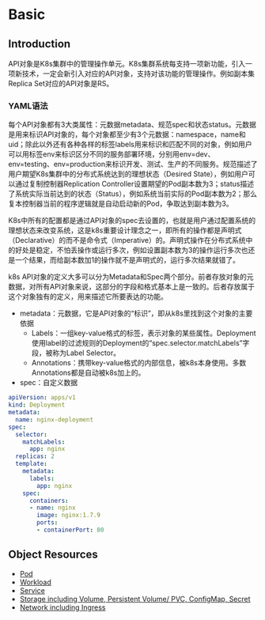 # Basic
## Introduction

API对象是K8s集群中的管理操作单元。K8s集群系统每支持一项新功能，引入一项新技术，一定会新引入对应的API对象，支持对该功能的管理操作。例如副本集Replica Set对应的API对象是RS。

### YAML语法

每个API对象都有3大类属性：元数据metadata、规范spec和状态status。元数据是用来标识API对象的，每个对象都至少有3个元数据：namespace，name和uid；除此以外还有各种各样的标签labels用来标识和匹配不同的对象，例如用户可以用标签env来标识区分不同的服务部署环境，分别用env=dev、env=testing、env=production来标识开发、测试、生产的不同服务。规范描述了用户期望K8s集群中的分布式系统达到的理想状态（Desired State），例如用户可以通过复制控制器Replication  Controller设置期望的Pod副本数为3；status描述了系统实际当前达到的状态（Status），例如系统当前实际的Pod副本数为2；那么复本控制器当前的程序逻辑就是自动启动新的Pod，争取达到副本数为3。

K8s中所有的配置都是通过API对象的spec去设置的，也就是用户通过配置系统的理想状态来改变系统，这是k8s重要设计理念之一，即所有的操作都是声明式（Declarative）的而不是命令式（Imperative）的。声明式操作在分布式系统中的好处是稳定，不怕丢操作或运行多次，例如设置副本数为3的操作运行多次也还是一个结果，而给副本数加1的操作就不是声明式的，运行多次结果就错了。

k8s API对象的定义大多可以分为Metadata和Spec两个部分。前者存放对象的元数据，对所有API对象来说，这部分的字段和格式基本上是一致的。后者存放属于这个对象独有的定义，用来描述它所要表达的功能。

- metadata：元数据，它是API对象的“标识”，即从k8s里找到这个对象的主要依据
  - Labels：一组key-value格式的标签，表示对象的某些属性。Deployment使用label的过滤规则的Deployment的“spec.selector.matchLabels”字段，被称为Label Selector。
  - Annotations：携带key-value格式的内部信息，被k8s本身使用。多数Annotations都是自动被k8s加上的。
- spec：自定义数据

``` yaml
apiVersion: apps/v1
kind: Deployment
metadata: 
  name: nginx-deployment
spec: 
  selector: 
    matchLabels: 
      app: nginx 
  replicas: 2 
  template: 
    metadata: 
      labels: 
        app: nginx 
    spec: 
      containers: 
      - name: nginx 
        image: nginx:1.7.9 
        ports: 
        - containerPort: 80
```

## Object Resources

- [Pod](pod/README.md)
- [Workload](workload/README.md)
- [Service](service/README.md)
- [Storage including Volume, Persistent Volume/ PVC, ConfigMap, Secret](storage/README.md)
- [Network including Ingress](network/README.md)

